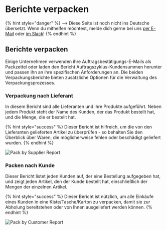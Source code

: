 # Berichte verpacken

{% hint style="danger" %}
<img src="https://firebasestorage.googleapis.com/v0/b/gitbook-28427.appspot.com/o/assets%2F-L9rgk4wEweX_zxXIzmW%2F-LpeYcYHvFT89zDzVlG4%2F-LpeZq2i0oaAbNYfYfu5%2FCapture%20du%202019-09-26%2000-38-19.png?alt=media&#x26;token=aef3eea2-4d60-4d24-99ec-6edbda36b45c" alt="" data-size="line">-->​<img src="https://firebasestorage.googleapis.com/v0/b/gitbook-28427.appspot.com/o/assets%2F-L9rgk4wEweX_zxXIzmW%2F-MdHZQzZkj-9uNA4c3qD%2F-MdIF6yxdsNWC5BK3awW%2FFlagge%20Deutschland.jpg?alt=media&#x26;token=9bbe895b-2aa1-40da-8221-01fb74558b92" alt="" data-size="line"> Diese Seite ist noch nicht ins Deutsche übersetzt. Wenn du mithelfen möchtest, melde dich gerne bei uns [per E-Mail](mailto:konrad@openfoodnetwork.de) oder [im Slack](https://join.slack.com/t/openfoodnetwork/shared\_invite/zt-9sjkjdlu-r02kUMP1zbrTgUhZhYPF\~A)!
{% endhint %}

## Berichte verpacken

Einige Unternehmen verwenden ihre Auftragsbestätigungs-E-Mails als Packzettel oder laden den Bericht Auftragszyklus-Kundensummen herunter und passen ihn an ihre spezifischen Anforderungen an. Die beiden Verpackungsberichte bieten zusätzliche Optionen für die Verwaltung des Verpackungsprozesses.

### Verpackung nach Lieferant

In diesem Bericht sind alle Lieferanten und ihre Produkte aufgeführt. Neben jedem Produkt steht der Name des Kunden, der das Produkt bestellt hat, und die Menge, die er bestellt hat.

{% hint style="success" %}
Dieser Bericht ist hilfreich, um die von den Lieferanten gelieferten Artikel zu überprüfen - so behalten Sie den Überblick über Waren, die möglicherweise fehlen oder beschädigt geliefert wurden.
{% endhint %}

![Pack by Supplier Report](../../.gitbook/assets/pack-by-supplier.jpg)

### Packen nach Kunde&#x20;

Dieser Bericht listet jeden Kunden auf, der eine Bestellung aufgegeben hat, und zeigt jeden Artikel, den der Kunde bestellt hat, einschließlich der Mengen der einzelnen Artikel.

{% hint style="success" %}
Dieser Bericht ist nützlich, um alle Einkäufe eines Kunden in eine Kiste/Tasche/Karton zu verpacken, damit sie zur Abholung bereitstehen oder von Ihnen ausgeliefert werden können.
{% endhint %}

![Pack by Customer Report](../../.gitbook/assets/pack-by-customer.jpg)
